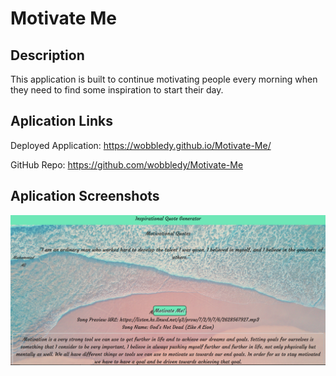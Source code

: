 # Motivate Me

## Description

This application is built to continue motivating people every morning when they need to find some inspiration to start their day.

## Aplication Links

Deployed Application: https://wobbledy.github.io/Motivate-Me/

GitHub Repo: https://github.com/wobbledy/Motivate-Me

## Aplication Screenshots

![application screenshot1](./assets/Images/screenshot1.PNG)

